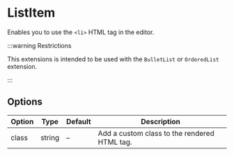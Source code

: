 # ListItem

Enables you to use the `<li>` HTML tag in the editor.

:::warning Restrictions

This extensions is intended to be used with the `BulletList` or `OrderedList` extension.

:::

## Options

| Option | Type   | Default | Description                                  |
| ------ | ------ | ------- | -------------------------------------------- |
| class  | string | –       | Add a custom class to the rendered HTML tag. |
